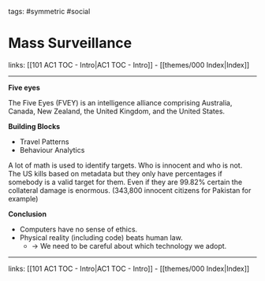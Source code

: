 tags: #symmetric #social 

# Mass Surveillance

links: [[101 AC1 TOC - Intro|AC1 TOC - Intro]] - [[themes/000 Index|Index]]

---

**Five eyes**

The Five Eyes (FVEY) is an intelligence alliance comprising Australia, Canada, New Zealand, the United Kingdom, and the United States.

**Building Blocks**

- Travel Patterns
- Behaviour Analytics

A lot of math is used to identify targets. Who is innocent and who is not. The US kills based on metadata but they only have percentages if somebody is a valid target for them. Even if they are 99.82% certain the collateral damage is enormous. (343,800 innocent citizens for Pakistan for example) 

**Conclusion**

* Computers have no sense of ethics.  
* Physical reality (including code) beats human law.
	* $\rightarrow$ We need to be careful about which technology we adopt.

---
links: [[101 AC1 TOC - Intro|AC1 TOC - Intro]] - [[themes/000 Index|Index]]